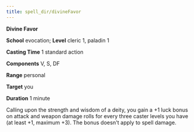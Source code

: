```yaml
---
title: spell_dir/divineFavor
---
```

 **Divine Favor**

**School** evocation; **Level** cleric 1, paladin 1

**Casting Time** 1 standard action

**Components** V, S, DF

**Range** personal

**Target** you

**Duration** 1 minute

Calling upon the strength and wisdom of a deity, you gain a +1 luck bonus on attack and weapon damage rolls for every three caster levels you have (at least +1, maximum +3). The bonus doesn't apply to spell damage.

